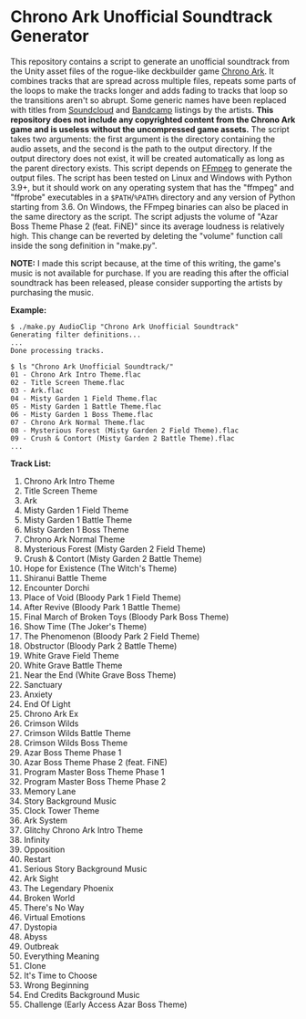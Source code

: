 Chrono Ark Unofficial Soundtrack Generator
==========================================

This repository contains a script to generate an unofficial soundtrack from the
Unity asset files of the rogue-like deckbuilder game [Chrono
Ark](https://store.steampowered.com/app/1188930/Chrono_Ark/). It combines
tracks that are spread across multiple files, repeats some parts of the loops
to make the tracks longer and adds fading to tracks that loop so the
transitions aren't so abrupt. Some generic names have been replaced with titles
from [Soundcloud](https://soundcloud.com/cosmogrph/sets/chrono-ark-work) and
[Bandcamp](https://selector.bandcamp.com/album/chrono-ark-ost) listings by the
artists. **This repository does not include any copyrighted content from the
Chrono Ark game and is useless without the uncompressed game assets.** The
script takes two arguments: the first argument is the directory containing the
audio assets, and the second is the path to the output directory. If the output
directory does not exist, it will be created automatically as long as the
parent directory exists. This script depends on [FFmpeg](https://ffmpeg.org/)
to generate the output files. The script has been tested on Linux and Windows
with Python 3.9+, but it should work on any operating system that has the
"ffmpeg" and "ffprobe" executables in a `$PATH`/`%PATH%` directory and any
version of Python starting from 3.6. On Windows, the FFmpeg binaries can also
be placed in the same directory as the script. The script adjusts the volume of
"Azar Boss Theme Phase 2 (feat. FiNE)" since its average loudness is relatively
high. This change can be reverted by deleting the "volume" function call inside
the song definition in "make.py".

**NOTE:** I made this script because, at the time of this writing, the game's
music is not available for purchase. If you are reading this after the official
soundtrack has been released, please consider supporting the artists by
purchasing the music.

**Example:**

    $ ./make.py AudioClip "Chrono Ark Unofficial Soundtrack"
    Generating filter definitions...
    ...
    Done processing tracks.

    $ ls "Chrono Ark Unofficial Soundtrack/"
    01 - Chrono Ark Intro Theme.flac
    02 - Title Screen Theme.flac
    03 - Ark.flac
    04 - Misty Garden 1 Field Theme.flac
    05 - Misty Garden 1 Battle Theme.flac
    06 - Misty Garden 1 Boss Theme.flac
    07 - Chrono Ark Normal Theme.flac
    08 - Mysterious Forest (Misty Garden 2 Field Theme).flac
    09 - Crush & Contort (Misty Garden 2 Battle Theme).flac
    ...

**Track List:**

1. Chrono Ark Intro Theme
2. Title Screen Theme
3. Ark
4. Misty Garden 1 Field Theme
5. Misty Garden 1 Battle Theme
6. Misty Garden 1 Boss Theme
7. Chrono Ark Normal Theme
8. Mysterious Forest (Misty Garden 2 Field Theme)
9. Crush & Contort (Misty Garden 2 Battle Theme)
10. Hope for Existence (The Witch's Theme)
11. Shiranui Battle Theme
12. Encounter Dorchi
13. Place of Void (Bloody Park 1 Field Theme)
14. After Revive (Bloody Park 1 Battle Theme)
15. Final March of Broken Toys (Bloody Park Boss Theme)
16. Show Time (The Joker's Theme)
17. The Phenomenon (Bloody Park 2 Field Theme)
18. Obstructor (Bloody Park 2 Battle Theme)
19. White Grave Field Theme
20. White Grave Battle Theme
21. Near the End (White Grave Boss Theme)
22. Sanctuary
23. Anxiety
24. End Of Light
25. Chrono Ark Ex
26. Crimson Wilds
27. Crimson Wilds Battle Theme
28. Crimson Wilds Boss Theme
29. Azar Boss Theme Phase 1
30. Azar Boss Theme Phase 2 (feat. FiNE)
31. Program Master Boss Theme Phase 1
32. Program Master Boss Theme Phase 2
33. Memory Lane
34. Story Background Music
35. Clock Tower Theme
36. Ark System
37. Glitchy Chrono Ark Intro Theme
38. Infinity
39. Opposition
40. Restart
41. Serious Story Background Music
42. Ark Sight
43. The Legendary Phoenix
44. Broken World
45. There's No Way
46. Virtual Emotions
47. Dystopia
48. Abyss
49. Outbreak
50. Everything Meaning
51. Clone
52. It's Time to Choose
53. Wrong Beginning
54. End Credits Background Music
55. Challenge (Early Access Azar Boss Theme)
